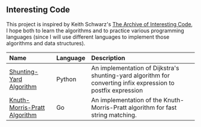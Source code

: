 ## Interesting Code

This project is inspired by Keith Schwarz's [The Archive of Interesting Code](http://www.keithschwarz.com/interesting/),
I hope both to learn the algorithms and to practice various programming languages
(since I will use different languages to implement those algorithms and data structures).

| Name | Language | Description |
|:-----------|:-------------|:-------------|
|[Shunting-Yard Algorithm](./code/ShuntingYard.py) | Python | An implementation of Dijkstra's shunting-yard algorithm for converting infix expression to postfix expression|
|[Knuth-Morris-Pratt Algorithm](./code/kmp.go) | Go | An implementation of the Knuth-Morris-Pratt algorithm for fast string matching.|
